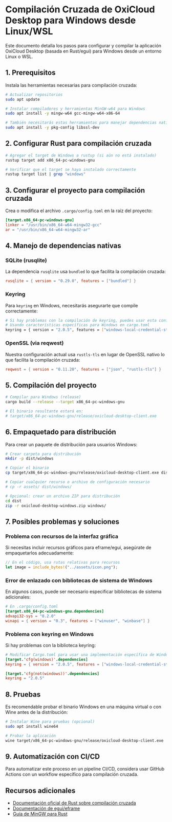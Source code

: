 # Compilación Cruzada de OxiCloud Desktop para Windows desde Linux/WSL

Este documento detalla los pasos para configurar y compilar la aplicación OxiCloud Desktop (basada en Rust/egui) para Windows desde un entorno Linux o WSL.

## 1. Prerequisitos

Instala las herramientas necesarias para compilación cruzada:

```bash
# Actualizar repositorios
sudo apt update

# Instalar compiladores y herramientas MinGW-w64 para Windows
sudo apt install -y mingw-w64 gcc-mingw-w64-x86-64

# También necesitarás estas herramientas para manejar dependencias nativas
sudo apt install -y pkg-config libssl-dev
```

## 2. Configurar Rust para compilación cruzada

```bash
# Agregar el target de Windows a rustup (si aún no está instalado)
rustup target add x86_64-pc-windows-gnu

# Verificar que el target se haya instalado correctamente
rustup target list | grep "windows"
```

## 3. Configurar el proyecto para compilación cruzada

Crea o modifica el archivo `.cargo/config.toml` en la raíz del proyecto:

```toml
[target.x86_64-pc-windows-gnu]
linker = "/usr/bin/x86_64-w64-mingw32-gcc"
ar = "/usr/bin/x86_64-w64-mingw32-ar"
```

## 4. Manejo de dependencias nativas

### SQLite (rusqlite)

La dependencia `rusqlite` usa `bundled` lo que facilita la compilación cruzada:

```toml
rusqlite = { version = "0.29.0", features = ["bundled"] }
```

### Keyring

Para `keyring` en Windows, necesitarás asegurarte que compile correctamente:

```bash
# Si hay problemas con la compilación de keyring, puedes usar esta configuración para Windows:
# Usando características específicas para Windows en cargo.toml
keyring = { version = "2.0.5", features = ["windows-local-credential-store"] }
```

### OpenSSL (via reqwest)

Nuestra configuración actual usa `rustls-tls` en lugar de OpenSSL nativo lo que facilita la compilación cruzada:

```toml
reqwest = { version = "0.11.20", features = ["json", "rustls-tls"] }
```

## 5. Compilación del proyecto

```bash
# Compilar para Windows (release)
cargo build --release --target x86_64-pc-windows-gnu

# El binario resultante estará en:
# target/x86_64-pc-windows-gnu/release/oxicloud-desktop-client.exe
```

## 6. Empaquetado para distribución

Para crear un paquete de distribución para usuarios Windows:

```bash
# Crear carpeta para distribución
mkdir -p dist/windows

# Copiar el binario
cp target/x86_64-pc-windows-gnu/release/oxicloud-desktop-client.exe dist/windows/

# Copiar cualquier recurso o archivo de configuración necesario
# cp -r assets/ dist/windows/

# Opcional: crear un archivo ZIP para distribución
cd dist
zip -r oxicloud-desktop-windows.zip windows/
```

## 7. Posibles problemas y soluciones

### Problema con recursos de la interfaz gráfica

Si necesitas incluir recursos gráficos para eframe/egui, asegúrate de empaquetarlos adecuadamente:

```rust
// En el código, usa rutas relativas para recursos
let image = include_bytes!("../assets/icon.png");
```

### Error de enlazado con bibliotecas de sistema de Windows

En algunos casos, puede ser necesario especificar bibliotecas de sistema adicionales:

```toml
# En .cargo/config.toml
[target.x86_64-pc-windows-gnu.dependencies]
advapi32-sys = "0.2.0"
winapi = { version = "0.3", features = ["winuser", "winbase"] }
```

### Problema con keyring en Windows

Si hay problemas con la biblioteca keyring:

```toml
# Modificar Cargo.toml para usar una implementación específica de Windows
[target.'cfg(windows)'.dependencies]
keyring = { version = "2.0.5", features = ["windows-local-credential-store"] }

[target.'cfg(not(windows))'.dependencies]
keyring = "2.0.5"
```

## 8. Pruebas

Es recomendable probar el binario Windows en una máquina virtual o con Wine antes de la distribución:

```bash
# Instalar Wine para pruebas (opcional)
sudo apt install wine64

# Probar la aplicación
wine target/x86_64-pc-windows-gnu/release/oxicloud-desktop-client.exe
```

## 9. Automatización con CI/CD

Para automatizar este proceso en un pipeline CI/CD, considera usar GitHub Actions con un workflow específico para compilación cruzada.

## Recursos adicionales

- [Documentación oficial de Rust sobre compilación cruzada](https://rust-lang.github.io/rustup/cross-compilation.html)
- [Documentación de egui/eframe](https://github.com/emilk/egui)
- [Guía de MinGW para Rust](https://rust-lang.github.io/rustup/concepts/toolchains.html)